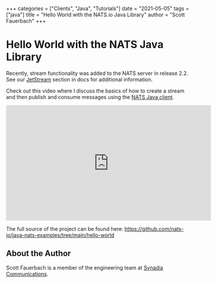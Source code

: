 +++
categories = ["Clients", "Java", "Tutorials"]
date = "2021-05-05"
tags = ["java"]
title = "Hello World with the NATS.io Java Library"
author = "Scott Fauerbach"
+++

# Hello World with the NATS Java Library

Recently, stream functionality was added to the NATS server in release 2.2. See our [JetStream](https://docs.nats.io/jetstream/jetstream) section in docs for additional information.

Check out this video where I discuss the basics of how to create a stream and then publish and consume messages 
using the [NATS Java client](https://github.com/nats-io/nats.java). 

<iframe width="560" height="315" src="https://www.youtube.com/embed/LZIsYKyv1WA" title="YouTube video player" frameborder="0" allow="accelerometer; autoplay; clipboard-write; encrypted-media; gyroscope; picture-in-picture" allowfullscreen></iframe>

The full source of the project can be found here: https://github.com/nats-io/java-nats-examples/tree/main/hello-world 

## About the Author

Scott Fauerbach is a member of the engineering team at [Synadia Communications](https://www.synadia.com?utm_source=nats_io&utm_medium=nats).
